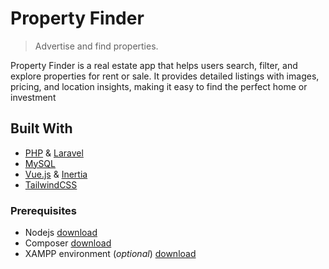# Property Finder
> Advertise and find properties.

Property Finder is a real estate app that helps users search, filter, and explore properties for rent or sale. It provides detailed listings with images, pricing, and location insights, making it easy to find the perfect home or investment 

## Built With
* [PHP](https://www.php.net/) & [Laravel](https://laravel.com/)
* [MySQL](https://www.mysql.com/)
* [Vue.js](https://v3.vuejs.org/) & [Inertia](https://inertiajs.com/) 
* [TailwindCSS](https://tailwindcss.com/)





### Prerequisites 
* Nodejs [download](https://nodejs.org/en/)
* Composer [download](https://getcomposer.org/download/)
* XAMPP environment (*optional*) [download](https://www.apachefriends.org/download.html)









    
